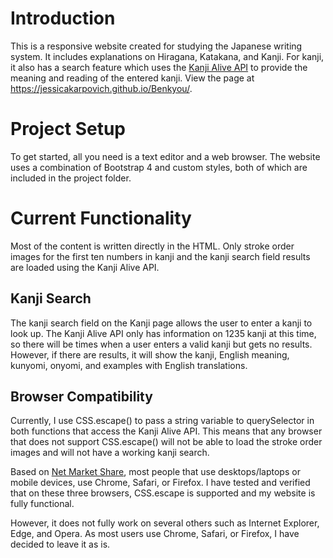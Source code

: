# Introduction #

This is a responsive website created for studying the Japanese writing system. It includes explanations on Hiragana, Katakana, and Kanji. For kanji, it also has a search feature which uses the [Kanji Alive API](https://app.kanjialive.com/api/docs) to provide the meaning and reading of the entered kanji. View the page at <https://jessicakarpovich.github.io/Benkyou/>.

# Project Setup #

To get started, all you need is a text editor and a web browser. The website uses a combination of Bootstrap 4 and custom styles, both of which are included in the project folder.

# Current Functionality #

Most of the content is written directly in the HTML. Only stroke order images for the first ten numbers in kanji and the kanji search field results are loaded using the Kanji Alive API.

## Kanji Search ##

The kanji search field on the Kanji page allows the user to enter a kanji to look up. The Kanji Alive API only has information on 1235 kanji at this time, so there will be times when a user enters a valid kanji but gets no results. However, if there are results, it will show the kanji, English meaning, kunyomi, onyomi, and examples with English translations.

## Browser Compatibility ##

Currently, I use CSS.escape() to pass a string variable to querySelector in both functions that access the Kanji Alive API. This means that any browser that does not support CSS.escape() will not be able to load the stroke order images and will not have a working kanji search.

Based on [Net Market Share](https://netmarketshare.com/browser-market-share.aspx?options=%7B%22filter%22%3A%7B%22%24and%22%3A%5B%7B%22deviceType%22%3A%7B%22%24in%22%3A%5B%22Mobile%22%5D%7D%7D%5D%7D%2C%22dateLabel%22%3A%22Trend%22%2C%22attributes%22%3A%22share%22%2C%22group%22%3A%22browser%22%2C%22sort%22%3A%7B%22share%22%3A-1%7D%2C%22id%22%3A%22browsersDesktop%22%2C%22dateInterval%22%3A%22Monthly%22%2C%22dateStart%22%3A%222017-02%22%2C%22dateEnd%22%3A%222018-01%22%2C%22segments%22%3A%22-1000%22%7D), most people that use desktops/laptops or mobile devices, use Chrome, Safari, or Firefox. I have tested and verified that on these three browsers, CSS.escape is supported and my website is fully functional. 

However, it does not fully work on several others such as Internet Explorer, Edge, and Opera. As most users use Chrome, Safari, or Firefox, I have decided to leave it as is. 